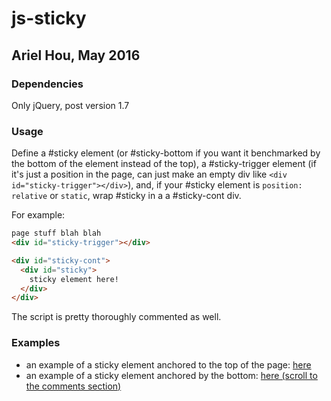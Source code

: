 # js-sticky
## Ariel Hou, May 2016
### Dependencies
Only jQuery, post version 1.7

### Usage
Define a #sticky element (or #sticky-bottom if you want it benchmarked by the bottom of the element instead of the top), a #sticky-trigger element (if it's just a position in the page, can just make an empty div like `<div id="sticky-trigger"></div>`), and, if your #sticky element is `position: relative` or `static`, wrap #sticky in a a #sticky-cont div.

For example:
```html
page stuff blah blah
<div id="sticky-trigger"></div>

<div id="sticky-cont">
  <div id="sticky">
    sticky element here!
  </div>
</div>
```

The script is pretty thoroughly commented as well.

### Examples
* an example of a sticky element anchored to the top of the page: [here](http://view.arielity.net/about)
* an example of a sticky element anchored by the bottom: [here (scroll to the comments section)](http://view.arielity.net/2016/05/every-serious-contemporary-novel-set-in-nyc/)
